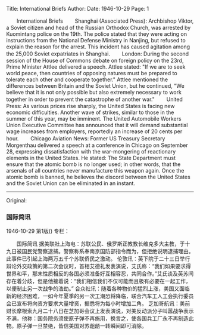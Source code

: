 Title: International Briefs
Author:
Date: 1946-10-29
Page: 1

　　International Briefs
　　Shanghai (Associated Press): Archbishop Viktor, a Soviet citizen and head of the Russian Orthodox Church, was arrested by Kuomintang police on the 19th. The police stated that they were acting on instructions from the National Defense Ministry in Nanjing, but refused to explain the reason for the arrest. This incident has caused agitation among the 25,000 Soviet expatriates in Shanghai.
　　London: During the second session of the House of Commons debate on foreign policy on the 23rd, Prime Minister Attlee delivered a speech. Attlee stated: "If we are to seek world peace, then countries of opposing natures must be prepared to tolerate each other and cooperate together." Attlee mentioned the differences between Britain and the Soviet Union, but he continued, "We believe that it is not only possible but also extremely necessary to work together in order to prevent the catastrophe of another war."
　　United Press: As various prices rise sharply, the United States is facing new economic difficulties. Another wave of strikes, similar to those in the summer of this year, may be imminent. The United Automobile Workers Union Executive Committee has announced that it will demand substantial wage increases from employers, reportedly an increase of 20 cents per hour.
　　Chicago Aviation News: Former US Treasury Secretary Morgenthau delivered a speech at a conference in Chicago on September 28, expressing dissatisfaction with the war-mongering of reactionary elements in the United States. He stated: The State Department must ensure that the atomic bomb is no longer used; in other words, that the arsenals of all countries never manufacture this weapon again. Once the atomic bomb is banned, he believes the discord between the United States and the Soviet Union can be eliminated in an instant.



<hr /> 

Original: 


### 国际简讯

1946-10-29
第1版()
专栏：

　　国际简讯
    据美联社上海电：苏联公民、俄罗斯正教教长维克多大主教，于十九日被国民党警察逮捕。警察称系奉南京国防部指令而为，但拒绝说明逮捕理由。此事件已引起上海两万五千个苏联侨民之激动。
    伦敦讯：英下院于二十三日举行辩论外交政策的第二次会议时，首相艾德礼发表演说，艾氏称：“我们如果要求得世界和平，那末性质相反的各国必须准备好互相容忍，共同合作。”艾氏谈及英苏间存在着分歧，但是他接着说：“我们相信我们不仅可能而且极有必要在一起工作，以便制止另一次战争的浩劫。”
    合众社讯：随着各种物价的猛烈上涨，美国又面临新的经济困难，一如今年夏季的另一次工潮恐将降临，联合汽车工人工会执行委员会已宣布将向资方要求大量增资，据悉将为每小时增加二角。
    芝加哥航讯：美前财长摩根索九月二十八日在芝加哥会议上发表演说，对美反动派分子叫嚣战争表示不满，他称：国务院务须使原子弹不再施用，换言之，使各国兵工厂永不再制造此物。原子弹一旦禁绝，皆信美国对苏龃龉一转瞬间即可消除。
